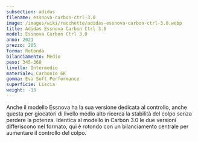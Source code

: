 ```yaml
---
subsection: adidas
filename: essnova-carbon-ctrl-3.0
image: /images/wiki/racchette/adidas-essnova-carbon-ctrl-3.0.webp
title: Adidas Essnova Carbon Ctrl 3.0
model: Essnova Carbon Ctrl 3.0
anno: 2021
prezzo: 205
forma: Rotonda
bilanciamento: Medio
peso: 345-360
livello: Intermedio
materiale: Carbonio 6K
gomma: Eva Soft Performance
superficie: Liscia
weight: -13
---
```

Anche il modello Essnova ha la sua versione dedicata al controllo, anche questa per giocatori di livello medio alto ricerca la stabilità del colpo senza perdere la potenza. Identica al modello in Carbon 3.0 le due versioni differiscono nel formato, qui è rotondo con un bilanciamento centrale per aumentare il controllo del colpo.